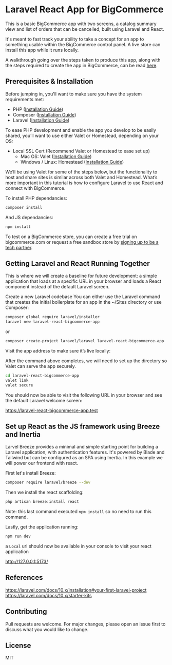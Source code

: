 # Laravel React App for BigCommerce

This is a basic BigCommerce app with two screens, a catalog summary view and list of orders that can be cancelled, built using Laravel and React. 

It's meant to fast track your ability to take a concept for an app to something usable within the BigCommerce control panel. A live store can install this app while it runs locally.

A walkthrough going over the steps taken to produce this app, along with the steps required to create the app in BigCommerce, can be read [here](https://medium.com/p/711ceceb5006).

## Prerequisites & Installation

Before jumping in, you'll want to make sure you have the system requirements met:
- PHP ([Installation Guide](https://www.php.net/manual/en/install.php))
- Composer ([Installation Guide](https://getcomposer.org/doc/00-intro.md)) 
- Laravel ([Installation Guide](https://laravel.com/docs/10.x))

To ease PHP development and enable the app you develop to be easily shared, you’ll want to use either Valet or Homestead, depending on your OS:

- Local SSL Cert (Recommend Valet or Homestead to ease set up)
  - Mac OS: Valet ([Installation Guide](https://laravel.com/docs/10.x/valet))
  - Windows / Linux: Homestead ([Installation Guide](https://laravel.com/docs/10.x/homestead))

We’ll be using Valet for some of the steps below, but the functionality to host and share sites is similar across both Valet and Homestead. What’s more important in this tutorial is how to configure Laravel to use React and connect with BigCommerce.

To install PHP dependancies:

```bash
composer install
```
And JS dependancies:
```bash
npm install
```
To test on a BigCommerce store, you can create a free trial on bigcommerce.com or request a free sandbox store by [signing up to be a tech partner](https://www.bigcommerce.com/partners/).

## Getting Laravel and React Running Together

This is where we will create a baseline for future development: a simple application that loads at a specific URL in your browser and loads a React component instead of the default Laravel screen.

Create a new Laravel codebase
You can either use the Laravel command that creates the initial boilerplate for an app in the ~/Sites directory or use Composer:

```bash
composer global require laravel/installer
laravel new laravel-react-bigcommerce-app
```
or
```bash
composer create-project laravel/laravel laravel-react-bigcommerce-app
```

Visit the app address to make sure it’s live locally:

After the command above completes, we wiil need to set up the directory so Valet can serve the app securely.
```bash
cd laravel-react-bigcommerce-app
valet link
valet secure
```
You should now be able to visit the following URL in your browser and see the default Laravel welcome screen:

https://laravel-react-bigcommerce-app.test

## Set up React as the JS framework using Breeze and Inertia
Larvel Breeze provides a minimal and simple starting point for building a Laravel application, with authentication features. It's powered by Blade and Tailwind but can be configured as an SPA using Inertia. In this example we will power our frontend with react.

First let's install Breeze:
```bash
composer require laravel/breeze --dev
```
Then we install the react scaffolding:
```bash
php artisan breeze:install react
```
Note: this last command executed `npm install` so no need to run this command.

Lastly, get the application running:
```bash
npm run dev
```
a `Local` url should now be available in your console to visit your react application

http://127.0.0.1:5173/

## References

https://laravel.com/docs/10.x/installation#your-first-laravel-project
https://laravel.com/docs/10.x/starter-kits

## Contributing
Pull requests are welcome. For major changes, please open an issue first to discuss what you would like to change.

## License
MIT
